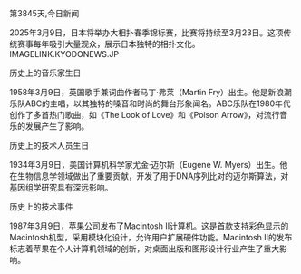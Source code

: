 第3845天,今日新闻

2025年3月9日，日本将举办大相扑春季锦标赛，比赛将持续至3月23日。这项传统赛事每年吸引大量观众，展示日本独特的相扑文化。 
IMAGELINK.KYODONEWS.JP

历史上的音乐家生日

1958年3月9日，英国歌手兼词曲作者马丁·弗莱（Martin Fry）出生。他是新浪潮乐队ABC的主唱，以其独特的嗓音和时尚的舞台形象闻名。ABC乐队在1980年代创作了多首热门歌曲，如《The Look of Love》和《Poison Arrow》，对流行音乐的发展产生了影响。

历史上的技术人员生日

1934年3月9日，美国计算机科学家尤金·迈尔斯（Eugene W. Myers）出生。他在生物信息学领域做出了重要贡献，开发了用于DNA序列比对的迈尔斯算法，对基因组学研究具有深远影响。

历史上的技术事件

1987年3月9日，苹果公司发布了Macintosh II计算机。这是首款支持彩色显示的Macintosh机型，采用模块化设计，允许用户扩展硬件功能。Macintosh II的发布标志着苹果在个人计算机领域的创新，对桌面出版和图形设计行业产生了重大影响。